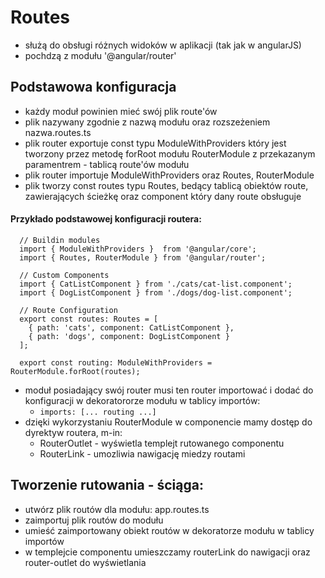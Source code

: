 # Routes

- służą do obsługi różnych widoków w aplikacji (tak jak w angularJS)
- pochdzą z modułu '@angular/router'

## Podstawowa konfiguracja

- każdy moduł powinien mieć swój plik route'ów
- plik nazywany zgodnie z nazwą modułu oraz rozszeżeniem nazwa.routes.ts
- plik router exportuje const typu  ModuleWithProviders który jest tworzony przez metodę forRoot modułu RouterModule z przekazanym paramentrem - tablicą route'ów modułu
- plik router importuje ModuleWithProviders oraz Routes, RouterModule
- plik tworzy const routes typu Routes, bedący tablicą obiektów route, zawierających ścieżkę oraz component który dany route obsługuje

#### Przykłado podstawowej konfiguracji routera:

      // Buildin modules
      import { ModuleWithProviders }  from '@angular/core';
      import { Routes, RouterModule } from '@angular/router';

      // Custom Components
      import { CatListComponent } from './cats/cat-list.component';
      import { DogListComponent } from './dogs/dog-list.component';

      // Route Configuration
      export const routes: Routes = [
        { path: 'cats', component: CatListComponent },
        { path: 'dogs', component: DogListComponent }
      ];

      export const routing: ModuleWithProviders = RouterModule.forRoot(routes);

- moduł posiadający swój router musi ten router importować i dodać do konfiguracji w dekoratororze modułu w tablicy importów:
  - `imports: [... routing ...]`
- dzięki wykorzystaniu RouterModule w componencie mamy dostęp do dyrektyw routera, m-in:
  - RouterOutlet - wyświetla templejt rutowanego componentu
  - RouterLink - umozliwia nawigację miedzy routami

## Tworzenie rutowania - ściąga:

- utwórz plik routów dla modułu: app.routes.ts
- zaimportuj plik routów do modułu
- umieść zaimportowany obiekt routów w dekoratorze modułu w tablicy importów
- w templejcie componentu umieszczamy routerLink do nawigacji oraz router-outlet do wyświetlania  

